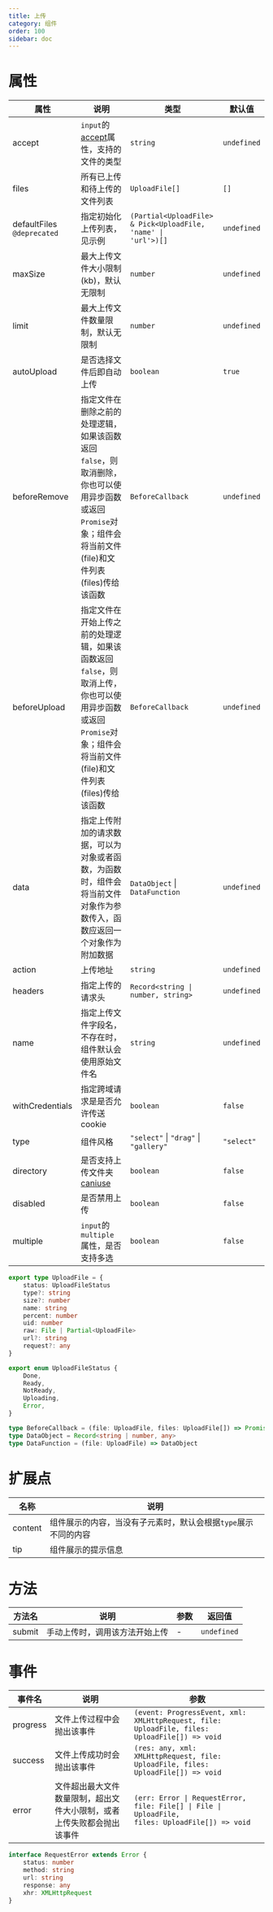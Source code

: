 ```yaml
---
title: 上传
category: 组件
order: 100 
sidebar: doc
---
```


# 属性

| 属性 | 说明 | 类型 | 默认值 |
| --- | --- | --- | --- |
| accept | `input`的[accept](https://developer.mozilla.org/en-US/docs/Web/HTML/Element/input#attr-accept)属性，支持的文件的类型 | `string` | `undefined` |
| files | 所有已上传和待上传的文件列表 | `UploadFile[]` | `[]` |
| defaultFiles `@deprecated` | 指定初始化上传列表，见示例 | <code>(Partial&lt;UploadFile&gt; & Pick&lt;UploadFile, 'name' &#124; 'url'&gt;)[]</code> | `undefined` |
| maxSize | 最大上传文件大小限制(kb)，默认无限制 | `number` | `undefined` |
| limit | 最大上传文件数量限制，默认无限制 | `number` | `undefined` |
| autoUpload | 是否选择文件后即自动上传 | `boolean` | `true` |
| beforeRemove | 指定文件在删除之前的处理逻辑，如果该函数返回`false`，则取消删除，你也可以使用异步函数或返回`Promise`对象；组件会将当前文件(file)和文件列表(files)传给该函数 | `BeforeCallback` | `undefined` |
| beforeUpload | 指定文件在开始上传之前的处理逻辑，如果该函数返回`false`，则取消上传，你也可以使用异步函数或返回`Promise`对象；组件会将当前文件(file)和文件列表(files)传给该函数 | `BeforeCallback` | `undefined` |
| data | 指定上传附加的请求数据，可以为对象或者函数，为函数时，组件会将当前文件对象作为参数传入，函数应返回一个对象作为附加数据 | `DataObject` &#124; `DataFunction` | `undefined` |
| action | 上传地址 | `string` | `undefined` |
| headers | 指定上传的请求头 | <code>Record&lt;string &#124; number, string&gt;</code> | `undefined` |
| name | 指定上传文件字段名，不存在时，组件默认会使用原始文件名 | `string` | `undefined` |
| withCredentials | 指定跨域请求是是否允许传送cookie | `boolean` | `false` |
| type | 组件风格 | `"select"` &#124; `"drag"` &#124; `"gallery"` | `"select"` |
| directory | 是否支持上传文件夹 [caniuse](https://caniuse.com/#feat=input-file-directory) | `boolean` | `false` |
| disabled | 是否禁用上传 | `boolean` | `false` |
| multiple | `input`的`multiple`属性，是否支持多选 | `boolean` | `false` |

```ts
export type UploadFile = {
    status: UploadFileStatus
    type?: string
    size?: number
    name: string
    percent: number
    uid: number
    raw: File | Partial<UploadFile>
    url?: string
    request?: any
}

export enum UploadFileStatus {
    Done,
    Ready,
    NotReady,
    Uploading,
    Error,
}

type BeforeCallback = (file: UploadFile, files: UploadFile[]) => Promise<boolean> | boolean
type DataObject = Record<string | number, any>
type DataFunction = (file: UploadFile) => DataObject
```

# 扩展点

| 名称 | 说明 |
| --- | --- |
| content | 组件展示的内容，当没有子元素时，默认会根据`type`展示不同的内容 |
| tip | 组件展示的提示信息 |

# 方法

| 方法名 | 说明 | 参数 | 返回值 |
| --- | --- | --- | --- |
| submit | 手动上传时，调用该方法开始上传 | - | `undefined` |


# 事件

| 事件名 | 说明 | 参数 |
| --- | --- | --- |
| progress | 文件上传过程中会抛出该事件 | `(event: ProgressEvent, xml: XMLHttpRequest, file: UploadFile, files: UploadFile[]) => void` |
| success | 文件上传成功时会抛出该事件 | `(res: any, xml: XMLHttpRequest, file: UploadFile, files: UploadFile[]) => void` |
| error | 文件超出最大文件数量限制，超出文件大小限制，或者上传失败都会抛出该事件 | <code>(err: Error &#124; RequestError, file: File[] &#124; File &#124; UploadFile, files: UploadFile[]) => void</code> |

```ts
interface RequestError extends Error {
    status: number
    method: string
    url: string
    response: any
    xhr: XMLHttpRequest
}
```
